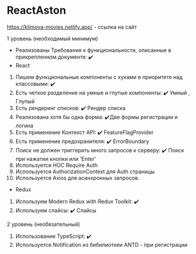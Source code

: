 # ReactAston

https://klimova-movies.netlify.app/ - ссылка на сайт

1 уровень (необходимый минимум)
 - Реализованы Требования к функциональности, описанные в прикрепленном документе: ✔️
 - React
1. Пишем функциональные компоненты c хуками в приоритете над классовыми: ✔️
2. Есть четкое разделение на умные и глупые компоненты: ✔️ Умный , Глупый
3. Есть рендеринг списков: ✔️ Рендер списка
4. Реализована хотя бы одна форма: ✔️Две формы регистрации и логина
5. Есть применение Контекст API: ✔️ FeatureFlagProvider
6. Есть применение предохранителя: ✔️ ErrorBoundary
7. Поиск не должен триггерить много запросов к серверу: ✔️ Поиск при нажатии кнопки или 'Enter'
8. Используется HOC Require Auth
9. Используется AuthorizationContext для Auth страницы
10. Используется Axios для асинхронных запросов.

- Redux
1. Используем Modern Redux with Redux Toolkit: ✔️
2. Используем слайсы: ✔️ Слайсы

2 уровень (необязательный)
1. Использование TypeScript: ✔️
2. Используется Notification из бибилиоткеи ANTD - при регистрации

